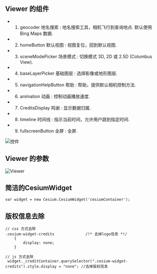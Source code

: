 ## Viewer 的组件

- 1. geocoder 地名搜索 : 地名搜索工具，相机飞行到查询地点. 默认使用 Bing Maps 数据.
- 2. homeButton 默认视图 : 视图复位，回到默认视图.
- 3. sceneModePicker 场景模式 : 切换模式 3D, 2D 或 2.5D (Columbus View).
- 4. baseLayerPicker 基础图层 : 选择影像或地形图层.
- 5. navigationHelpButton 帮助 : 帮助，提供默认相机控制方法.
- 6. animation 动画 : 控制动画播放速度.
- 7. CreditsDisplay 鸣谢 : 显示数据归属.
- 8. timeline 时间线 : 指示当前时间，允许用户跳到指定时间.
- 9. fullscreenButton 全屏 : 全屏.

![控件](./viewerControl.jpg)

## Viewer 的参数


![Viewer](./viewer.png)



## 简洁的CesiumWidget

``` 
var widget = new Cesium.CesiumWidget('cesiumContainer');

```

## 版权信息去除

```
// css 方式去除
.cesium-widget-credits              /!* 去掉logo信息 *!/
    {
        display: none;
    }
   
// js 方式去除     
 widget._creditContainer.querySelector(".cesium-widget-credits").style.display = "none"; //去掉版权信息  

```












